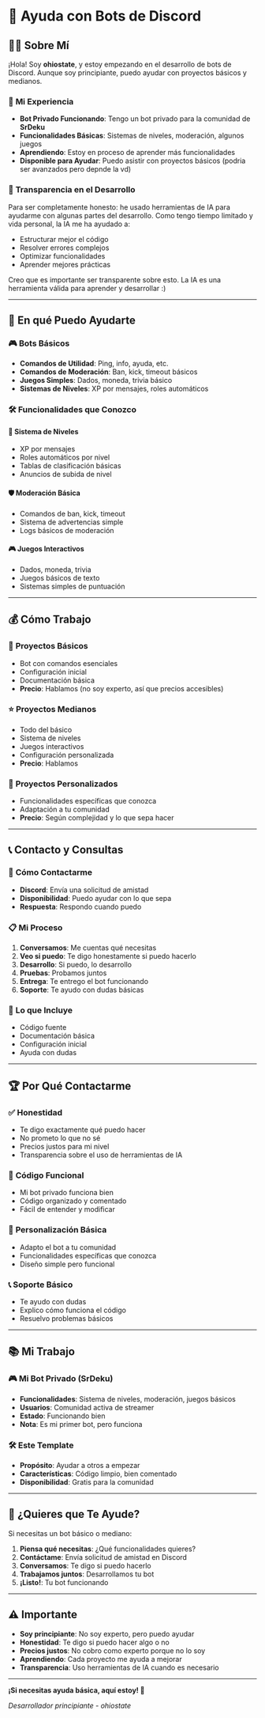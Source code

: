 # 💼 Ayuda con Bots de Discord

## 👨‍💻 **Sobre Mí**

¡Hola! Soy **ohiostate**, y estoy empezando en el desarrollo de bots de Discord. Aunque soy principiante, puedo ayudar con proyectos básicos y medianos.

### 🎯 **Mi Experiencia**

- **Bot Privado Funcionando**: Tengo un bot privado para la comunidad de **SrDeku**
- **Funcionalidades Básicas**: Sistemas de niveles, moderación, algunos juegos
- **Aprendiendo**: Estoy en proceso de aprender más funcionalidades
- **Disponible para Ayudar**: Puedo asistir con proyectos básicos (podria ser avanzados pero depnde la vd)

### 🤖 **Transparencia en el Desarrollo**
Para ser completamente honesto: he usado herramientas de IA para ayudarme con algunas partes del desarrollo. Como tengo tiempo limitado y vida personal, la IA me ha ayudado a:
- Estructurar mejor el código
- Resolver errores complejos
- Optimizar funcionalidades
- Aprender mejores prácticas

Creo que es importante ser transparente sobre esto. La IA es una herramienta válida para aprender y desarrollar :)

---

## 🤖 **En qué Puedo Ayudarte**

### 🎮 **Bots Básicos**
- **Comandos de Utilidad**: Ping, info, ayuda, etc.
- **Comandos de Moderación**: Ban, kick, timeout básicos
- **Juegos Simples**: Dados, moneda, trivia básico
- **Sistemas de Niveles**: XP por mensajes, roles automáticos

### 🛠️ **Funcionalidades que Conozco**

#### 🎯 **Sistema de Niveles**
- XP por mensajes
- Roles automáticos por nivel
- Tablas de clasificación básicas
- Anuncios de subida de nivel

#### 🛡️ **Moderación Básica**
- Comandos de ban, kick, timeout
- Sistema de advertencias simple
- Logs básicos de moderación

#### 🎮 **Juegos Interactivos**
- Dados, moneda, trivia
- Juegos básicos de texto
- Sistemas simples de puntuación

---

## 💰 **Cómo Trabajo**

### 🚀 **Proyectos Básicos**
- Bot con comandos esenciales
- Configuración inicial
- Documentación básica
- **Precio**: Hablamos (no soy experto, así que precios accesibles)

### ⭐ **Proyectos Medianos**
- Todo del básico
- Sistema de niveles
- Juegos interactivos
- Configuración personalizada
- **Precio**: Hablamos

### 🎯 **Proyectos Personalizados**
- Funcionalidades específicas que conozca
- Adaptación a tu comunidad
- **Precio**: Según complejidad y lo que sepa hacer

---

## 📞 **Contacto y Consultas**

### 💬 **Cómo Contactarme**
- **Discord**: Envía una solicitud de amistad
- **Disponibilidad**: Puedo ayudar con lo que sepa
- **Respuesta**: Respondo cuando puedo

### 📋 **Mi Proceso**

1. **Conversamos**: Me cuentas qué necesitas
2. **Veo si puedo**: Te digo honestamente si puedo hacerlo
3. **Desarrollo**: Si puedo, lo desarrollo
4. **Pruebas**: Probamos juntos
5. **Entrega**: Te entrego el bot funcionando
6. **Soporte**: Te ayudo con dudas básicas

### 🎯 **Lo que Incluye**
- Código fuente
- Documentación básica
- Configuración inicial
- Ayuda con dudas

---

## 🏆 **Por Qué Contactarme**

### ✅ **Honestidad**
- Te digo exactamente qué puedo hacer
- No prometo lo que no sé
- Precios justos para mi nivel
- Transparencia sobre el uso de herramientas de IA

### 🔧 **Código Funcional**
- Mi bot privado funciona bien
- Código organizado y comentado
- Fácil de entender y modificar

### 🎨 **Personalización Básica**
- Adapto el bot a tu comunidad
- Funcionalidades específicas que conozca
- Diseño simple pero funcional

### 📞 **Soporte Básico**
- Te ayudo con dudas
- Explico cómo funciona el código
- Resuelvo problemas básicos

---

## 📚 **Mi Trabajo**

### 🎮 **Mi Bot Privado (SrDeku)**
- **Funcionalidades**: Sistema de niveles, moderación, juegos básicos
- **Usuarios**: Comunidad activa de streamer
- **Estado**: Funcionando bien
- **Nota**: Es mi primer bot, pero funciona

### 🛠️ **Este Template**
- **Propósito**: Ayudar a otros a empezar
- **Características**: Código limpio, bien comentado
- **Disponibilidad**: Gratis para la comunidad

---

## 🚀 **¿Quieres que Te Ayude?**

Si necesitas un bot básico o mediano:

1. **Piensa qué necesitas**: ¿Qué funcionalidades quieres?
2. **Contáctame**: Envía solicitud de amistad en Discord
3. **Conversamos**: Te digo si puedo hacerlo
4. **Trabajamos juntos**: Desarrollamos tu bot
5. **¡Listo!**: Tu bot funcionando

---

## ⚠️ **Importante**

- **Soy principiante**: No soy experto, pero puedo ayudar
- **Honestidad**: Te digo si puedo hacer algo o no
- **Precios justos**: No cobro como experto porque no lo soy
- **Aprendiendo**: Cada proyecto me ayuda a mejorar
- **Transparencia**: Uso herramientas de IA cuando es necesario

---

**¡Si necesitas ayuda básica, aquí estoy! 🎉**

*Desarrollador principiante - ohiostate* 